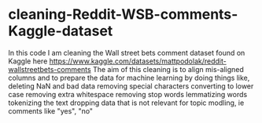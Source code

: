 # cleaning-Reddit-WSB-comments-Kaggle-dataset
In this code I am cleaning the Wall street bets comment dataset found on Kaggle here https://www.kaggle.com/datasets/mattpodolak/reddit-wallstreetbets-comments
The aim of this cleaning is to align mis-aligned columns and to prepare the data for machine learning by doing things like, 
 deleting NaN and bad data
 removing special characters
 converting to lower case
 removing extra whitespace
 removing stop words
 lemmatizing words
 tokenizing the text
 dropping data that is not relevant for topic modling, ie comments like "yes", "no"
